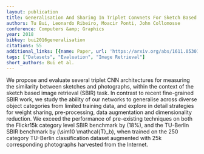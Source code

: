 ```yaml
---
layout: publication
title: Generalisation And Sharing In Triplet Convnets For Sketch Based Visual Search
authors: Tu Bui, Leonardo Ribeiro, Moacir Ponti, John Collomosse
conference: Computers &amp; Graphics
year: 2018
bibkey: bui2016generalisation
citations: 55
additional_links: [{name: Paper, url: 'https://arxiv.org/abs/1611.05301'}]
tags: ["Datasets", "Evaluation", "Image Retrieval"]
short_authors: Bui et al.
---
```

We propose and evaluate several triplet CNN architectures for measuring the
similarity between sketches and photographs, within the context of the sketch
based image retrieval (SBIR) task. In contrast to recent fine-grained SBIR
work, we study the ability of our networks to generalise across diverse object
categories from limited training data, and explore in detail strategies for
weight sharing, pre-processing, data augmentation and dimensionality reduction.
We exceed the performance of pre-existing techniques on both the Flickr15k
category level SBIR benchmark by \(18%\), and the TU-Berlin SBIR benchmark by
\(\sim10 \mathcal\{T\}_b\), when trained on the 250 category TU-Berlin
classification dataset augmented with 25k corresponding photographs harvested
from the Internet.
